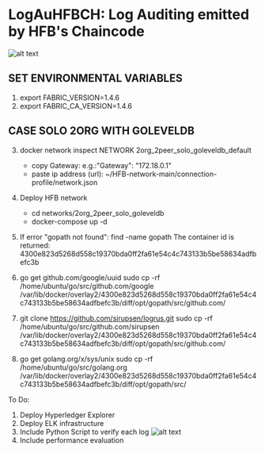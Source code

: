 # LogAuHFBCH: Log Auditing emitted by HFB's Chaincode

![alt text](https://github.com/sfl0r3nz05/LogAuHFBCH/blob/main/img/System%20overview.png)

## SET ENVIRONMENTAL VARIABLES

1. export FABRIC_VERSION=1.4.6
2. export FABRIC_CA_VERSION=1.4.6

## CASE SOLO 2ORG WITH GOLEVELDB

3. docker network inspect NETWORK 2org_2peer_solo_goleveldb_default
   - copy Gateway: e.g.:"Gateway": "172.18.0.1"
   - paste ip address (url): ~/HFB-network-main/connection-profile/network.json

4. Deploy HFB network
   - cd networks/2org_2peer_solo_goleveldb
   - docker-compose up -d

5. If error "gopath not found":
   find -name gopath
      The container id is returned: 4300e823d5268d558c19370bda0ff2fa61e54c4c743133b5be58634adfbefc3b

6. go get github.com/google/uuid
   sudo cp -rf /home/ubuntu/go/src/github.com/google /var/lib/docker/overlay2/4300e823d5268d558c19370bda0ff2fa61e54c4c743133b5be58634adfbefc3b/diff/opt/gopath/src/github.com/

7. git clone https://github.com/sirupsen/logrus.git
   sudo cp -rf /home/ubuntu/go/src/github.com/sirupsen /var/lib/docker/overlay2/4300e823d5268d558c19370bda0ff2fa61e54c4c743133b5be58634adfbefc3b/diff/opt/gopath/src/github.com/

8. go get golang.org/x/sys/unix
   sudo cp -rf /home/ubuntu/go/src/golang.org /var/lib/docker/overlay2/4300e823d5268d558c19370bda0ff2fa61e54c4c743133b5be58634adfbefc3b/diff/opt/gopath/src/

To Do:
 1. Deploy Hyperledger Explorer
 2. Deploy ELK infrastructure
 3. Include Python Script to verify each log
![alt text](https://github.com/sfl0r3nz05/LogAuHFBCH/blob/main/img/System%20overview.png)
 4. Include performance evaluation